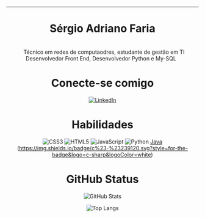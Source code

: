 <hr>
<div align =center><h1>Sérgio Adriano Faria </h1> 

<br> &nbsp;
Técnico em redes de computaodres, estudante de gestão em TI 
Desenvolvedor Front End, Desenvolvedor  Python e My-SQL &nbsp;<br>


# Conecte-se comigo

[![LinkedIn](https://img.shields.io/badge/LinkedIn-000?style=for-the-badge&logo=linkedin&logoColor=0E76A8)](https://www.linkedin.com/in/sergio-adriao-faria-7968082b/)

# Habilidades
![CSS3](https://img.shields.io/badge/css3-%231572B6.svg?style=for-the-badge&logo=css3&logoColor=white)
![HTML5](https://img.shields.io/badge/html5-%23E34F26.svg?style=for-the-badge&logo=html5&logoColor=white) 
![JavaScript](https://img.shields.io/badge/javascript-%23323330.svg?style=for-the-badge&logo=javascript&logoColor=%23F7DF1E) 
![Python](https://img.shields.io/badge/python-3670A0?style=for-the-badge&logo=python&logoColor=ffdd54)
[Java](https://img.shields.io/badge/java-%23ED8B00.svg?style=for-the-badge&logo=openjdk&logoColor=white)
(https://img.shields.io/badge/c%23-%23239120.svg?style=for-the-badge&logo=c-sharp&logoColor=white)

# GitHub Status
![GitHub Stats](https://github-readme-stats.vercel.app/api?username=sergiodeveloper12&count_privete=true)




![Top Langs](https://github-readme-stats.vercel.app/api/top-langs/?username=sergiodeveloper12&layout=compact)



 
  
